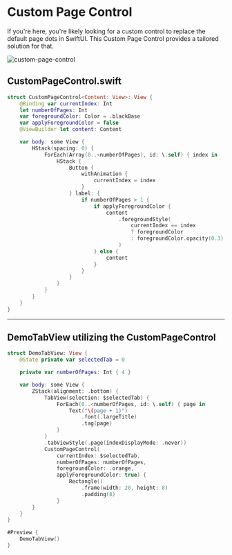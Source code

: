# Custom Page Control

If you're here, you're likely looking for a custom control to replace the default page dots in SwiftUI. This Custom Page Control provides a tailored solution for that. 

![custom-page-control](https://github.com/user-attachments/assets/ae27331d-ede4-4774-94ab-5731c5505d74)

## CustomPageControl.swift

```swift
struct CustomPageControl<Content: View>: View {
    @Binding var currentIndex: Int
    let numberOfPages: Int
    var foregroundColor: Color = .blackBase
    var applyForegroundColor = false
    @ViewBuilder let content: Content

    var body: some View {
        HStack(spacing: 0) {
            ForEach(Array(0..<numberOfPages), id: \.self) { index in
                HStack {
                    Button {
                        withAnimation {
                            currentIndex = index
                        }
                    } label: {
                        if numberOfPages > 1 {
                            if applyForegroundColor {
                                content
                                    .foregroundStyle(
                                        currentIndex == index
                                        ? foregroundColor
                                        : foregroundColor.opacity(0.3)
                                    )
                            } else {
                                content
                            }
                        }
                    }
                }
            }
        }
    }
}
```

***

## DemoTabView utilizing the CustomPageControl 

```swift
struct DemoTabView: View {
    @State private var selectedTab = 0

    private var numberOfPages: Int { 4 }

    var body: some View {
        ZStack(alignment: .bottom) {
            TabView(selection: $selectedTab) {
                ForEach(0..<numberOfPages, id: \.self) { page in
                    Text("\(page + 1)")
                        .font(.largeTitle)
                        .tag(page)
                }
            }
            .tabViewStyle(.page(indexDisplayMode: .never))
            CustomPageControl(
                currentIndex: $selectedTab,
                numberOfPages: numberOfPages,
                foregroundColor: .orange,
                applyForegroundColor: true) {
                    Rectangle()
                        .frame(width: 20, height: 8)
                        .padding(8)
                }
        }
    }
}

#Preview {
    DemoTabView()
}
```
